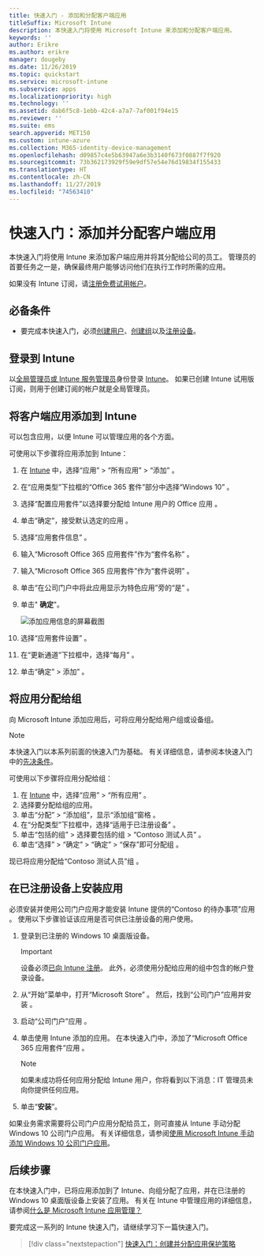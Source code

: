 ```yaml
---
title: 快速入门 - 添加和分配客户端应用
titleSuffix: Microsoft Intune
description: 本快速入门将使用 Microsoft Intune 来添加和分配客户端应用。
keywords: ''
author: Erikre
ms.author: erikre
manager: dougeby
ms.date: 11/26/2019
ms.topic: quickstart
ms.service: microsoft-intune
ms.subservice: apps
ms.localizationpriority: high
ms.technology: ''
ms.assetid: dab6f5c8-1ebb-42c4-a7a7-7af001f94e15
ms.reviewer: ''
ms.suite: ems
search.appverid: MET150
ms.custom: intune-azure
ms.collection: M365-identity-device-management
ms.openlocfilehash: d09857c4e5b63947a6e3b3140f673f0887f7f920
ms.sourcegitcommit: 73b362173929f59e9df57e54e76d19834f155433
ms.translationtype: HT
ms.contentlocale: zh-CN
ms.lasthandoff: 11/27/2019
ms.locfileid: "74563410"
---
```

# <a name="quickstart-add-and-assign-a-client-app"></a>快速入门：添加并分配客户端应用

本快速入门将使用 Intune 来添加客户端应用并将其分配给公司的员工。 管理员的首要任务之一是，确保最终用户能够访问他们在执行工作时所需的应用。 

如果没有 Intune 订阅，请[注册免费试用帐户](../fundamentals/free-trial-sign-up.md)。

## <a name="prerequisites"></a>必备条件

- 要完成本快速入门，必须[创建用户](../fundamentals/quickstart-create-user.md)、[创建组](../fundamentals/quickstart-create-group.md)以及[注册设备](../quickstart-setup-auto-enrollment.md)。

## <a name="sign-in-to-intune"></a>登录到 Intune

以[全局管理员或 Intune 服务管理员](../fundamentals/users-add.md#types-of-administrators)身份登录 [Intune](https://aka.ms/intuneportal)。 如果已创建 Intune 试用版订阅，则用于创建订阅的帐户就是全局管理员。

## <a name="add-the-client-app-to-intune"></a>将客户端应用添加到 Intune

可以包含应用，以便 Intune 可以管理应用的各个方面。 

可使用以下步骤将应用添加到 Intune：
1. 在 [Intune](https://aka.ms/intuneportal) 中，选择“应用”   > “所有应用”   > “添加”  。 
2. 在“应用类型”下拉框的“Office 365 套件”部分中选择“Windows 10”    。
3. 选择“配置应用套件”以选择要分配给 Intune 用户的 Office 应用  。
4. 单击“确定”，接受默认选定的应用  。
5. 选择“应用套件信息”  。
6. 输入“Microsoft Office 365 应用套件”作为“套件名称”   。
7. 输入“Microsoft Office 365 应用套件”作为“套件说明”   。
8. 单击“在公司门户中将此应用显示为特色应用”旁的“是”   。
9. 单击" **确定**"。

    ![添加应用信息的屏幕截图](./media/quickstart-add-assign-app/quickstart-add-assign-app-01.png)

10. 选择“应用套件设置”  。
11. 在“更新通道”下拉框中，选择“每月”   。
12. 单击“确定” > 添加”   。

## <a name="assign-the-app-to-a-group"></a>将应用分配给组

向 Microsoft Intune 添加应用后，可将应用分配给用户组或设备组。

> [!NOTE]
> 本快速入门以本系列前面的快速入门为基础。 有关详细信息，请参阅本快速入门中的[先决条件](quickstart-add-assign-app.md#prerequisites)。

可使用以下步骤将应用分配给组：
1. 在 [Intune](https://aka.ms/intuneportal) 中，选择“应用”   > “所有应用”  。 
2. 选择要分配给组的应用。
3. 单击“分配” > “添加组”，显示“添加组”窗格    。
4. 在“分配类型”下拉框中，选择“适用于已注册设备”   。 
5. 单击“包括的组” >  选择要包括的组  > “Contoso 测试人员”    。
6. 单击“选择” > “确定” > “确定” > “保存”即可分配组     。

现已将应用分配给“Contoso 测试人员”组  。

## <a name="install-the-app-on-the-enrolled-device"></a>在已注册设备上安装应用

必须安装并使用公司门户应用才能安装 Intune 提供的“Contoso 的待办事项”应用  。 使用以下步骤验证该应用是否可供已注册设备的用户使用。

1. 登录到已注册的 Windows 10 桌面版设备。

    > [!IMPORTANT]
    > 设备必须[已向 Intune 注册](../quickstart-enroll-windows-device.md)。 此外，必须使用分配给应用的组中包含的帐户登录设备。

2. 从“开始”菜单中，打开“Microsoft Store”   。 然后，找到“公司门户”应用并安装  。
3. 启动“公司门户”应用  。
4. 单击使用 Intune 添加的应用。 在本快速入门中，添加了“Microsoft Office 365 应用套件”应用  。

    > [!NOTE]
    > 如果未成功将任何应用分配给 Intune 用户，你将看到以下消息：IT 管理员未向你提供任何应用。 

5. 单击“**安装**”。

如果业务需求需要将公司门户应用分配给员工，则可直接从 Intune 手动分配 Windows 10 公司门户应用。 有关详细信息，请参阅[使用 Microsoft Intune 手动添加 Windows 10 公司门户应用](../company-portal-app.md)。

## <a name="next-steps"></a>后续步骤

在本快速入门中，已将应用添加到了 Intune、向组分配了应用，并在已注册的 Windows 10 桌面版设备上安装了应用。 有关在 Intune 中管理应用的详细信息，请参阅[什么是 Microsoft Intune 应用管理？](app-management.md)

要完成这一系列的 Intune 快速入门，请继续学习下一篇快速入门。

> [!div class="nextstepaction"]
> [快速入门：创建并分配应用保护策略](quickstart-create-assign-app-policy.md)
